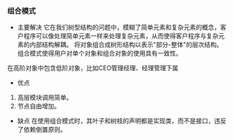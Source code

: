 ### 组合模式



+ 主要解决
它在我们树型结构的问题中，模糊了简单元素和复杂元素的概念，客户程序可以像处理简单元素一样来处理复杂元素，从而使得客户程序与复杂元素的内部结构解耦。
将对象组合成树形结构以表示"部分-整体"的层次结构。
组合模式使得用户对单个对象和组合对象的使用具有一致性。

在高阶对象中包含低阶对象，比如CEO管理经理、经理管理下属

+ 优点
1. 高层模块调用简单。 
2. 节点自由增加。

+ 缺点
在使用组合模式时，其叶子和树枝的声明都是实现类，而不是接口，违反了依赖倒置原则。